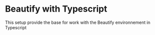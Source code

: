 # Beautify with Typescript

This setup provide the base for work with the Beautify environnement in Typescript
